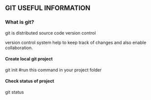 ## GIT USEFUL INFORMATION

### What is git?
git is distributed source code version control

version control system help to keep track of changes and also enable collaboration.

#### Create local git project
git init
#run this command in your project folder

#### Check status of project
git status


